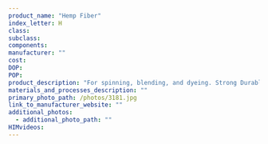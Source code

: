 ```yaml
---
product_name: "Hemp Fiber"
index_letter: H
class: 
subclass: 
components:
manufacturer: ""
cost: 
DOP: 
POP: 
product_description: "For spinning, blending, and dyeing. Strong Durable Vegan Combed Top"
materials_and_processes_description: ""
primary_photo_path: /photos/3181.jpg
link_to_manufacturer_website: ""
additional_photos:
  - additional_photo_path: ""
HIMvideos:
---
```

